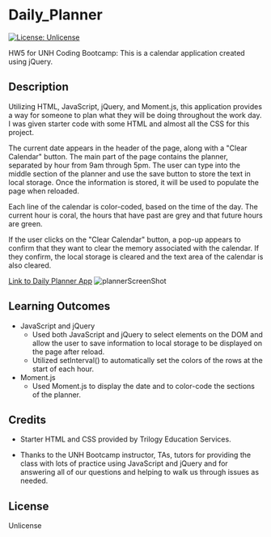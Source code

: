 # Daily_Planner
[![License: Unlicense](https://img.shields.io/badge/license-Unlicense-blue.svg)](http://unlicense.org/)


HW5 for UNH Coding Bootcamp: This is a calendar application created using jQuery.

## Description

Utilizing HTML, JavaScript, jQuery, and Moment.js, this application provides a way for someone to plan what they will be doing throughout the work day. I was given  starter code with some HTML and almost all the CSS for this project.

The current date appears in the header of the page, along with a "Clear Calendar" button. The main part of the page contains the planner, separated by hour from 9am through 5pm. The user can type into the middle section of the planner and use the save button to store the text in local storage. Once the information is stored, it will be used to populate the page when reloaded. 

Each line of the calendar is color-coded, based on the time of the day. The current hour is coral, the hours that have past are grey and that future hours are green.

If the user clicks on the "Clear Calendar" button, a pop-up appears to confirm that they want to clear the memory associated with the calendar. If they confirm, the local storage is cleared and the text area of the calendar is also cleared.

[Link to Daily Planner App](https://livesinroom29.github.io/Daily_Planner/)
![plannerScreenShot](https://user-images.githubusercontent.com/61219066/88470911-61f22500-ced0-11ea-8bd9-a5e13c6a4a6d.jpg)


## Learning Outcomes

* JavaScript and jQuery
  * Used both JavaScript and jQuery to select elements on the DOM and allow the user to save information to local storage to be displayed on the page after reload.
  * Utilized setInterval() to automatically set the colors of the rows at the start of each hour.
* Moment.js
  * Used Moment.js to display the date and to color-code the sections of the planner.


## Credits

* Starter HTML and CSS provided by Trilogy Education Services.

* Thanks to the UNH Bootcamp instructor, TAs, tutors for providing the class with lots of practice using JavaScript and jQuery and for answering all of our questions and helping to walk us through issues as needed.

## License

Unlicense
